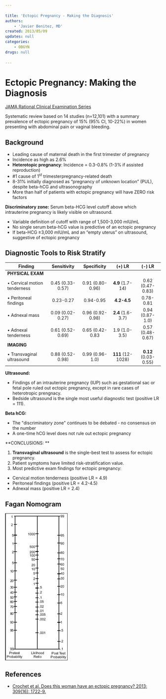 ```yaml
---

title: 'Ectopic Pregnancy - Making the Diagnosis'
authors:
    - 'Javier Benitez, MD'
created: 2013/05/09
updates: null
categories:
    - OBGYN
drugs: null

---
```




# Ectopic Pregnancy: Making the Diagnosis

[JAMA Rational Clinical Examination Series](https://www.ncbi.nlm.nih.gov/pubmed/?term=23613077)

Systematic review based on 14 studies (n=12,101) with a summary prevalence of ectopic pregnancy of 15% (95% CI, 10-22%) in women presenting with abdominal pain or vaginal bleeding. 

## Background

- Leading cause of maternal death in the first trimester of pregnancy
- Incidence as high as 2.6%
- **Heterotopic pregnancy**: Incidence = 0.3-0.8% (1-3% if assisted reproduction)
- #1 cause of 1<sup>st</sup> trimesterpregnancy-related death
- 8-31% initially diagnosed as “pregnancy of unknown location” (PUL), despite beta-hCG and ultrasonography
- More than half of patients with ectopic pregnancy will have ZERO risk factors

**Discriminatory zone:** Serum beta-HCG level cutoff above which intrauterine pregnancy is likely visible on ultrasound.
-   Variable definition of cutoff with range of 1,500-3,000 mIU/mL
-   No single serum beta-hCG value is predictive of an ectopic pregnancy
-   If beta-HCG ≥3,000 mIU/mL and an “empty uterus” on ultrasound, suggestive of ectopic pregnancy

## Diagnostic Tools to Risk Stratify

| **Finding** | **Sensitivity** | **Specificity** | **(+) LR** | **(-) LR** |
| ----------- | :-------------: | :-------------: | :--------: | :--------: |
| **PHYSICAL EXAM** | | | | |
| • Cervical motion tenderness | 0.45 (0.33-0.57) | 0.91 (0.80-0.96) | **4.9** (1.7-14) | 0.62 (0.47-0.83) |
| • Peritoneal findings | 0.23-0.27 | 0.94-0.95 | **4.2-4.5** | 0.78-0.81 |
| • Adnexal mass | 0.09 (0.02-0.27) | 0.96 (0.92-0.98) | **2.4** (1.6-3.7) | 0.94 (0.87-1.0) |
| • Adnexal tenderness | 0.61 (0.52-0.69) | 0.65 (0.42-0.83 | 1.9 (1.0-3.5) | 0.57 (0.48-0.67) |
| **IMAGING** | | | | |
| • Transvaginal ultrasound | 0.88 (0.52-0.98) | 0.99 (0.96-1.0) | **111** (12-1028) | **0.12** (0.03-0.55) |

**Ultrasound:**

-   Findings of an intrauterine pregnancy (IUP) such as gestational sac or fetal pole ruled out ectopic pregnancy, except in rare cases of heterotropic prengnacy.
-   Bedside ultrasound is the single most useful diagnostic test (positive LR = 111). 

**Beta hCG:**
-   The "discriminatory zone" continues to be debated - no consensus on the number
-   A one-time hCG level does not rule out ectopic pregnancy

**CONCLUSIONS: **

1.  **Transvaginal ultrasound** is the single-best test to assess for ectopic pregnancy.
2.  Patient symptoms have limited risk-stratification value.
3.  Most predictive exam findings for ectopic pregnancy: 
  -   Cervical motion tenderness (positive LR = 4.9)
  -   Peritoneal findings (positive LR = 4.2-4.5)
  -   Adnexal mass (positive LR = 2.4)

## Fagan Nomogram

![](image-2.png)

## References

-   [Crochet et al. Does this woman have an ectopic pregnancy? 2013; 309(16): 1722-9.](https://www.ncbi.nlm.nih.gov/pubmed/?term=23613077)
